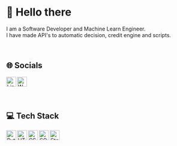 <div id="about-me">
  <h1>👋 Hello there</h1>
  <p>
    I am a Software Developer and Machine Learn Engineer.<br />
    I have made API's to automatic decision, credit engine and scripts. 
  </p>
</div>
<br />
<div id="social-media" style="display: inline_block; margin-bottom: 10px">
  <h2>🌐 Socials</h2>
  <a href="https://www.linkedin.com/in/tiagomello-datascientist/" target="_blank">
    <img align="left" alt="Linkedin" width="26px" src="https://iconarchive.com/download/i54049/danleech/simple/linkedin.512.png" />
  </a>
  <a href="https://whatsa.me/5521989669097" target="_blank">
    <img align="left" alt="Whatsapp" width="26px" src="https://iconarchive.com/download/i82978/limav/flat-gradient-social/Whatsapp.512.png" />
  </a>
  <br />
</div>
<br />
<br />
<div id="tech-stack" style="display: inline_block; margin-bottom: 10px">
  <h2>💻 Tech Stack</h2>
  <div style="display: inline_block; margin-bottom: 10px">
  <img align="left" alt="Python" width="26px" src="https://www.iconarchive.com/download/i73027/cornmanthe3rd/plex/Other-python.ico" />
  <img align="left" alt="HTML" width="26px" src="https://iconarchive.com/download/i60797/graphics-vibe/developer/html-5.256.png" />
  <img align="left" alt="CSS" width="26px" src="https://iconarchive.com/download/i60791/graphics-vibe/developer/css-3.256.png" />
  <img align="left" alt="SQL" width="26px" src="https://iconarchive.com/download/i90664/icons8/windows-8/Files-Sql.512.png" />
  <img align="left" alt="Statistic" width="26px" src="https://iconarchive.com/download/i42868/oxygen-icons.org/oxygen/Actions-view-statistics.256.png" />
</div>
<!--
**tiagomelloinfo/tiagomelloinfo** is a ✨ _special_ ✨ repository because its `README.md` (this file) appears on your GitHub profile.
-->
